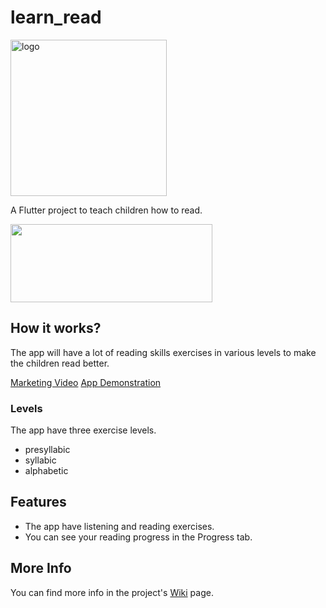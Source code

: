 # learn_read

<img src="https://drive.google.com/uc?export=view&id=15EIvjT7tTS7IImjseEc-wvr8uAcwHQHo" alt="logo" width="250" height="250">

A Flutter project to teach children how to read.

<a href="https://play.google.com/store/apps/details?id=com.guihss.learn_read"><img src="https://user-images.githubusercontent.com/78170173/123442640-7856a400-d5ab-11eb-8f1e-f31ff0487663.png" width="323" height="125"></a>
## How it works?

The app will have a lot of reading skills exercises in various levels to make the children read better.

[Marketing Video](https://github.com/guihcs/learn_read/wiki)
[App Demonstration](https://drive.google.com/file/d/1UFoisrzoqz3dduii3AYQGkDvZ5NkS-Rq/view)

### Levels

The app have three exercise levels.

* presyllabic
* syllabic
* alphabetic

## Features

* The app have listening and reading exercises.
* You can see your reading progress in the Progress tab.

## More Info

You can find more info in the project's [Wiki](https://github.com/guihcs/learn_read/wiki) page.
